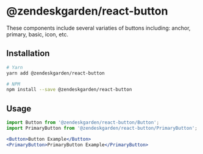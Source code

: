 # @zendeskgarden/react-button

These components include several variaties of buttons including: anchor, primary, basic, icon, etc.

## Installation

```bash
# Yarn
yarn add @zendeskgarden/react-button

# NPM
npm install --save @zendeskgarden/react-button
```

## Usage

```jsx static
import Button from '@zendeskgarden/react-button/Button';
import PrimaryButton from '@zendeskgarden/react-button/PrimaryButton';

<Button>Button Example</Button>
<PrimaryButton>PrimaryButton Example</PrimaryButton>
```
